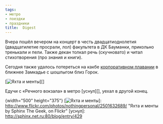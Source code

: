 ```yaml
---
tags:
- метро
- поездки
- праздники
title:  Digest
---
```


Вчера пошёл вечером на концерт в честь двадцатиоднолетия (двадцатилетие
просрали, лол) факультета в ДК Бауманки, прикольно тренькали и пели.
Также декан толкал речь (скучновато) и читал стихотворения (про знания и
книги).

Сегодня также удалось потереться на какбе [корпоративном плавании][] в
ближнее Замкадье с шошлыгом близ Горок.

[![Яхта и менты][]][]

Едучи с «Речного вокзала» в метро [уснул][], уехал в другой конец.

  [корпоративном плавании]: http://maps.google.ru/maps/ms?ie=UTF8&amp;hl=ru&amp;msa=0&amp;msid=111393868777564628587.00044d710ba9a7cf37328&amp;ll=55.909387,37.53891&amp;spn=0.178194,0.430527&amp;t=h&amp;z=12
  [Яхта и менты]: https://web.archive.org/web/20080610075313im_/http://farm3.static.flickr.com/2336/2501632689_38aab7739d.jpg
  {width="500" height="375"}
  [![Яхта и менты][]]: http://www.flickr.com/photos/nothingpersonal/2501632689/
    "Яхта и менты by Sphinx The Geek, on Flickr"
  [уснул]: http://sphinx.net.ru:80/blog/entry/429
